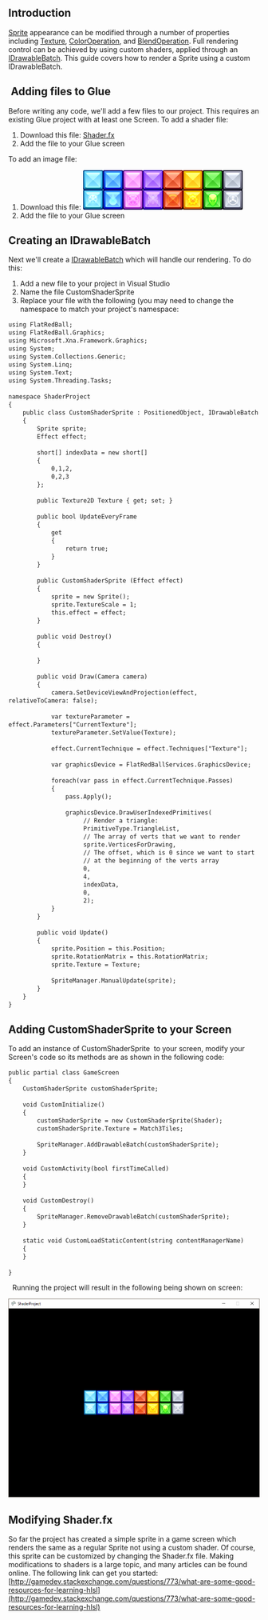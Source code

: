 ## Introduction

[Sprite](/frb/docs/index.php?title=FlatRedBall.Sprite "FlatRedBall.Sprite") appearance can be modified through a number of properties including [Texture](/frb/docs/index.php?title=Microsoft.Xna.Framework.Graphics.Texture2D "Microsoft.Xna.Framework.Graphics.Texture2D"), [ColorOperation](/frb/docs/index.php?title=FlatRedBall.Graphics.ColorOperation "FlatRedBall.Graphics.ColorOperation"), and [BlendOperation](/frb/docs/index.php?title=FlatRedBall.Graphics.BlendOperation "FlatRedBall.Graphics.BlendOperation"). Full rendering control can be achieved by using custom shaders, applied through an [IDrawableBatch](/documentation/api/flatredball/graphics/drawablebatch.md). This guide covers how to render a Sprite using a custom IDrawableBatch.

##  Adding files to Glue

Before writing any code, we'll add a few files to our project. This requires an existing Glue project with at least one Screen. To add a shader file:

1.  Download this file: [Shader.fx](http://files.flatredball.com/content/Tutorials/Graphics/Shader.fx)
2.  Add the file to your Glue screen

To add an image file:

1.  Download this file: ![Match3Tiles](/media/2016-01-Match3Tiles.png)
2.  Add the file to your Glue screen

## Creating an IDrawableBatch

Next we'll create a [IDrawableBatch](/documentation/api/flatredball/graphics/drawablebatch.md) which will handle our rendering. To do this:

1.  Add a new file to your project in Visual Studio
2.  Name the file CustomShaderSprite
3.  Replace your file with the following (you may need to change the namespace to match your project's namespace:

``` lang:c#
using FlatRedBall;
using FlatRedBall.Graphics;
using Microsoft.Xna.Framework.Graphics;
using System;
using System.Collections.Generic;
using System.Linq;
using System.Text;
using System.Threading.Tasks;

namespace ShaderProject
{
    public class CustomShaderSprite : PositionedObject, IDrawableBatch
    {
        Sprite sprite;
        Effect effect;

        short[] indexData = new short[]
        {
            0,1,2,
            0,2,3
        };

        public Texture2D Texture { get; set; }

        public bool UpdateEveryFrame
        {
            get
            {
                return true;
            }
        }

        public CustomShaderSprite (Effect effect)
        {
            sprite = new Sprite();
            sprite.TextureScale = 1;
            this.effect = effect;
        }

        public void Destroy()
        {

        }

        public void Draw(Camera camera)
        {
            camera.SetDeviceViewAndProjection(effect, relativeToCamera: false);

            var textureParameter = effect.Parameters["CurrentTexture"];
            textureParameter.SetValue(Texture);

            effect.CurrentTechnique = effect.Techniques["Texture"];

            var graphicsDevice = FlatRedBallServices.GraphicsDevice;

            foreach(var pass in effect.CurrentTechnique.Passes)
            {
                pass.Apply();

                graphicsDevice.DrawUserIndexedPrimitives(
                     // Render a triangle:
                     PrimitiveType.TriangleList,
                     // The array of verts that we want to render
                     sprite.VerticesForDrawing,
                     // The offset, which is 0 since we want to start 
                     // at the beginning of the verts array
                     0,
                     4,
                     indexData,
                     0,
                     2);
            }
        }

        public void Update()
        {
            sprite.Position = this.Position;
            sprite.RotationMatrix = this.RotationMatrix;
            sprite.Texture = Texture;

            SpriteManager.ManualUpdate(sprite);
        }
    }
}
```

## Adding CustomShaderSprite to your Screen

To add an instance of CustomShaderSprite  to your screen, modify your Screen's code so its methods are as shown in the following code:

``` lang:c#
public partial class GameScreen
{
    CustomShaderSprite customShaderSprite;

    void CustomInitialize()
    {
        customShaderSprite = new CustomShaderSprite(Shader);
        customShaderSprite.Texture = Match3Tiles;

        SpriteManager.AddDrawableBatch(customShaderSprite);
    }

    void CustomActivity(bool firstTimeCalled)
    {
    }

    void CustomDestroy()
    {
        SpriteManager.RemoveDrawableBatch(customShaderSprite);
    }

    static void CustomLoadStaticContent(string contentManagerName)
    {
    }

}
```

  Running the project will result in the following being shown on screen:

![](/media/2016-06-img_576375d67b639.png)

## Modifying Shader.fx

So far the project has created a simple sprite in a game screen which renders the same as a regular Sprite not using a custom shader. Of course, this sprite can be customized by changing the Shader.fx file. Making modifications to shaders is a large topic, and many articles can be found online. The following link can get you started: [http://gamedev.stackexchange.com/questions/773/what-are-some-good-resources-for-learning-hlsl](http://gamedev.stackexchange.com/questions/773/what-are-some-good-resources-for-learning-hlsl)
